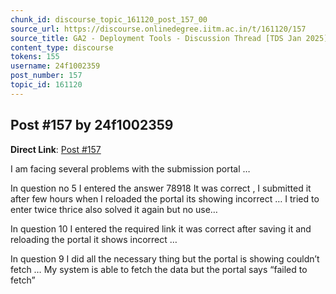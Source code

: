 ```yaml
---
chunk_id: discourse_topic_161120_post_157_00
source_url: https://discourse.onlinedegree.iitm.ac.in/t/161120/157
source_title: GA2 - Deployment Tools - Discussion Thread [TDS Jan 2025]
content_type: discourse
tokens: 155
username: 24f1002359
post_number: 157
topic_id: 161120
---
```


## Post #157 by 24f1002359

**Direct Link**: [Post #157](https://discourse.onlinedegree.iitm.ac.in/t/161120/157)

I am facing several problems with the submission portal …

In question no 5 I entered the answer 78918 It was correct , I submitted it after few hours when I reloaded the portal its showing incorrect … I tried to enter twice thrice also solved it again but no use…

In question 10 I entered the required link it was correct after saving it and reloading the portal it shows incorrect …

In question 9 I did all the necessary thing but the portal is showing couldn’t fetch … My system is able to fetch the data but the portal says “failed to fetch”
